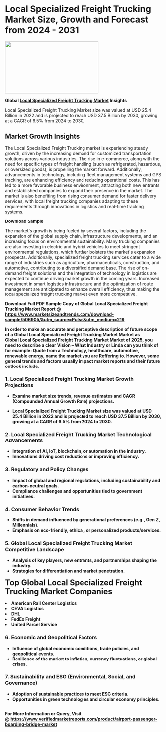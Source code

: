 <H1>Local Specialized Freight Trucking Market Size, Growth and Forecast from 2024 - 2031</H1><img class="aligncenter size-medium wp-image-584254" src="https://thirdeyenews.in/wp-content/uploads/2024/09/Global-Market-Research-300x168.jpeg" alt="" width="300" height="168" /><p><strong>Global&nbsp;<a href="https://www.marketsizeandtrends.com/download-sample/506905/&amp;utm_source=Pulse&amp;utm_medium=219">Local Specialized Freight Trucking Market</a> Insights</strong></p><p>Local Specialized Freight Trucking Market size was valued at USD 25.4 Billion in 2022 and is projected to reach USD 37.5 Billion by 2030, growing at a CAGR of 6.5% from 2024 to 2030.</p><p><h2>Market Growth Insights</h2> <p>The Local Specialized Freight Trucking market is experiencing steady growth, driven by the increasing demand for customized transportation solutions across various industries. The rise in e-commerce, along with the need for specific types of freight handling (such as refrigerated, hazardous, or oversized goods), is propelling the market forward. Additionally, advancements in technology, including fleet management systems and GPS tracking, are enhancing efficiency and reducing operational costs. This has led to a more favorable business environment, attracting both new entrants and established companies to expand their presence in the market. The market is also benefiting from rising consumer demand for faster delivery services, with local freight trucking companies adapting to these requirements through innovations in logistics and real-time tracking systems.</p> <p><strong>Download Sample</strong></p> <p>The market's growth is being fueled by several factors, including the expansion of the global supply chain, infrastructure developments, and an increasing focus on environmental sustainability. Many trucking companies are also investing in electric and hybrid vehicles to meet stringent environmental regulations, which further bolsters the market's expansion prospects. Additionally, specialized freight trucking services cater to a wide range of industries such as agriculture, pharmaceuticals, construction, and automotive, contributing to a diversified demand base. The rise of on-demand freight solutions and the integration of technology in logistics are expected to continue driving market growth in the coming years. Increased investment in smart logistics infrastructure and the optimization of route management are anticipated to enhance overall efficiency, thus making the local specialized freight trucking market even more competitive. <p><strong></p><p><span class=""><strong>Download Full PDF Sample Copy of Global Local Specialized Freight Trucking Market Report</strong> @ <a href="https://www.marketsizeandtrends.com/download-sample/506905/&amp;utm_source=Pulse&amp;utm_medium=219" target="_blank">https://www.marketsizeandtrends.com/download-sample/506905/&amp;utm_source=Pulse&amp;utm_medium=219</a></span></p><p>In order to make an accurate and perceptive description of future scope of a Global&nbsp;Local Specialized Freight Trucking Market Market as Global&nbsp;Local Specialized Freight Trucking Market Market of 2025, you need to describe a clear Vision &ndash; What Industry or Linda can you think of for example: Quote from a Technology, healthcare, automotive, renewable energy, name the market you are Reffering to. However, some general trends and factors usually impact market reports and their future outlook include:</p><h3>1.&nbsp;<strong>Local Specialized Freight Trucking Market Growth Projections</strong></h3><ul><li>Examine market size trends, revenue estimates and CAGR (Compounded Annual Growth Rate) projections.</li><li><p>Local Specialized Freight Trucking Market size was valued at USD 25.4 Billion in 2022 and is projected to reach USD 37.5 Billion by 2030, growing at a CAGR of 6.5% from 2024 to 2030.</p></li></ul><h3>2.&nbsp;<strong>Local Specialized Freight Trucking Market Technological Advancements</strong></h3><ul><li>Integration of AI, IoT, blockchain, or automation in the industry.</li><li>Innovations driving cost reductions or improving efficiency.</li></ul><h3>3.&nbsp;<strong>Regulatory and Policy Changes</strong></h3><ul><li>Impact of global and regional regulations, including sustainability and carbon-neutral goals.</li><li>Compliance challenges and opportunities tied to government initiatives.</li></ul><h3>4.&nbsp;<strong>Consumer Behavior Trends</strong></h3><ul><li>Shifts in demand influenced by generational preferences (e.g., Gen Z, Millennials).</li><li>Emphasis on eco-friendly, ethical, or personalized products/services.</li></ul><h3>5.&nbsp;<strong>Global Local Specialized Freight Trucking Market Competitive Landscape</strong></h3><ul><li>Analysis of key players, new entrants, and partnerships shaping the industry.</li><li>Strategies for differentiation and market penetration.</li></ul><p data-pm-slice="1 1 []"><span style="color: inherit; font-family: inherit; font-size: 25px;">Top Global Local Specialized Freight Trucking Market Companies</span></p><div class="" data-test-id=""><p><li>American Rail Center Logistics</li><li> CEVA Logistics</li><li> DHL</li><li> FedEx Freight</li><li> United Parcel Service</li></p></div><h3>6.&nbsp;<strong>Economic and Geopolitical Factors</strong></h3><ul><li>Influence of global economic conditions, trade policies, and geopolitical events.</li><li>Resilience of the market to inflation, currency fluctuations, or global crises.</li></ul><h3>7.&nbsp;<strong>Sustainability and ESG (Environmental, Social, and Governance)</strong></h3><ul><li>Adoption of sustainable practices to meet ESG criteria.</li><li>Opportunities in green technologies and circular economy principles.</li></ul><h2><strong style="font-size: 14px;">For More Information or Query, Visit @&nbsp;</strong><a style="background-color: #ffffff; font-size: 14px;" href="https://www.marketsizeandtrends.com/report/local-specialized-freight-trucking-market/" target="_blank">https://www.verifiedmarketreports.com/product/airport-passenger-boarding-bridge-market</a></h2>
